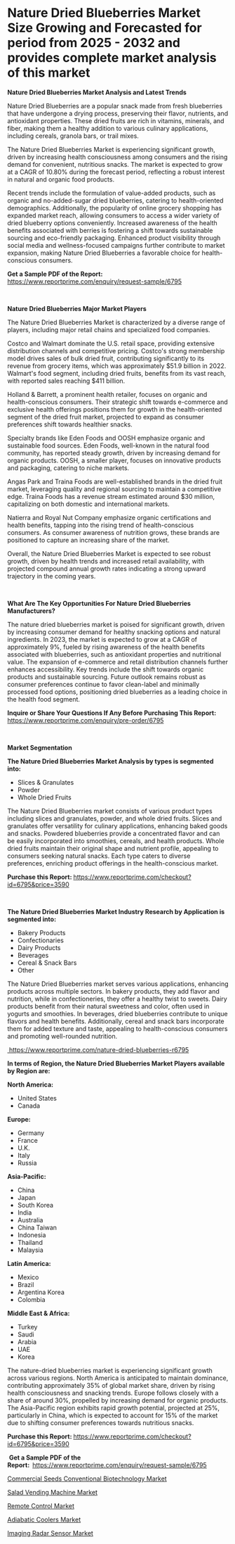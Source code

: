 <p><h1>Nature Dried Blueberries Market Size Growing and Forecasted for period from 2025 - 2032 and provides complete market analysis of this market</h1></p><p><strong>Nature Dried Blueberries Market Analysis and Latest Trends</strong></p>
<p><p>Nature Dried Blueberries are a popular snack made from fresh blueberries that have undergone a drying process, preserving their flavor, nutrients, and antioxidant properties. These dried fruits are rich in vitamins, minerals, and fiber, making them a healthy addition to various culinary applications, including cereals, granola bars, or trail mixes.</p><p>The Nature Dried Blueberries Market is experiencing significant growth, driven by increasing health consciousness among consumers and the rising demand for convenient, nutritious snacks. The market is expected to grow at a CAGR of 10.80% during the forecast period, reflecting a robust interest in natural and organic food products. </p><p>Recent trends include the formulation of value-added products, such as organic and no-added-sugar dried blueberries, catering to health-oriented demographics. Additionally, the popularity of online grocery shopping has expanded market reach, allowing consumers to access a wider variety of dried blueberry options conveniently. Increased awareness of the health benefits associated with berries is fostering a shift towards sustainable sourcing and eco-friendly packaging. Enhanced product visibility through social media and wellness-focused campaigns further contribute to market expansion, making Nature Dried Blueberries a favorable choice for health-conscious consumers.</p></p>
<p><strong>Get a Sample PDF of the Report:&nbsp;</strong> <a href="https://www.reportprime.com/enquiry/request-sample/6795?utm_campaign=3521&utm_medium=2&utm_source=Github&utm_content=ia&utm_term=19032025&utm_id=nature-dried-blueberries">https://www.reportprime.com/enquiry/request-sample/6795</a></p>
<p>&nbsp;</p>
<p><strong>Nature Dried Blueberries Major Market Players</strong></p>
<p><p>The Nature Dried Blueberries Market is characterized by a diverse range of players, including major retail chains and specialized food companies. </p><p>Costco and Walmart dominate the U.S. retail space, providing extensive distribution channels and competitive pricing. Costco's strong membership model drives sales of bulk dried fruit, contributing significantly to its revenue from grocery items, which was approximately $51.9 billion in 2022. Walmart's food segment, including dried fruits, benefits from its vast reach, with reported sales reaching $411 billion.</p><p>Holland & Barrett, a prominent health retailer, focuses on organic and health-conscious consumers. Their strategic shift towards e-commerce and exclusive health offerings positions them for growth in the health-oriented segment of the dried fruit market, projected to expand as consumer preferences shift towards healthier snacks.</p><p>Specialty brands like Eden Foods and OOSH emphasize organic and sustainable food sources. Eden Foods, well-known in the natural food community, has reported steady growth, driven by increasing demand for organic products. OOSH, a smaller player, focuses on innovative products and packaging, catering to niche markets.</p><p>Angas Park and Traina Foods are well-established brands in the dried fruit market, leveraging quality and regional sourcing to maintain a competitive edge. Traina Foods has a revenue stream estimated around $30 million, capitalizing on both domestic and international markets.</p><p>Natierra and Royal Nut Company emphasize organic certifications and health benefits, tapping into the rising trend of health-conscious consumers. As consumer awareness of nutrition grows, these brands are positioned to capture an increasing share of the market.</p><p>Overall, the Nature Dried Blueberries Market is expected to see robust growth, driven by health trends and increased retail availability, with projected compound annual growth rates indicating a strong upward trajectory in the coming years.</p></p>
<p>&nbsp;</p>
<p><strong>What Are The Key Opportunities For Nature Dried Blueberries Manufacturers?</strong></p>
<p><p>The nature dried blueberries market is poised for significant growth, driven by increasing consumer demand for healthy snacking options and natural ingredients. In 2023, the market is expected to grow at a CAGR of approximately 9%, fueled by rising awareness of the health benefits associated with blueberries, such as antioxidant properties and nutritional value. The expansion of e-commerce and retail distribution channels further enhances accessibility. Key trends include the shift towards organic products and sustainable sourcing. Future outlook remains robust as consumer preferences continue to favor clean-label and minimally processed food options, positioning dried blueberries as a leading choice in the health food segment.</p></p>
<p><strong>Inquire or Share Your Questions If Any Before Purchasing This Report:</strong> <a href="https://www.reportprime.com/enquiry/pre-order/6795?utm_campaign=3521&utm_medium=2&utm_source=Github&utm_content=ia&utm_term=19032025&utm_id=nature-dried-blueberries">https://www.reportprime.com/enquiry/pre-order/6795</a></p>
<p>&nbsp;</p>
<p><strong>Market Segmentation</strong></p>
<p><strong>The Nature Dried Blueberries Market Analysis by types is segmented into:</strong></p>
<p><ul><li>Slices & Granulates</li><li>Powder</li><li>Whole Dried Fruits</li></ul></p>
<p><p>The Nature Dried Blueberries market consists of various product types including slices and granulates, powder, and whole dried fruits. Slices and granulates offer versatility for culinary applications, enhancing baked goods and snacks. Powdered blueberries provide a concentrated flavor and can be easily incorporated into smoothies, cereals, and health products. Whole dried fruits maintain their original shape and nutrient profile, appealing to consumers seeking natural snacks. Each type caters to diverse preferences, enriching product offerings in the health-conscious market.</p></p>
<p><strong>Purchase this Report:&nbsp;</strong><a href="https://www.reportprime.com/checkout?id=6795&price=3590&utm_campaign=3521&utm_medium=2&utm_source=Github&utm_content=ia&utm_term=19032025&utm_id=nature-dried-blueberries">https://www.reportprime.com/checkout?id=6795&price=3590</a></p>
<p>&nbsp;</p>
<p><strong>The Nature Dried Blueberries Market Industry Research by Application is segmented into:</strong></p>
<p><ul><li>Bakery Products</li><li>Confectionaries</li><li>Dairy Products</li><li>Beverages</li><li>Cereal & Snack Bars</li><li>Other</li></ul></p>
<p><p>The Nature Dried Blueberries market serves various applications, enhancing products across multiple sectors. In bakery products, they add flavor and nutrition, while in confectioneries, they offer a healthy twist to sweets. Dairy products benefit from their natural sweetness and color, often used in yogurts and smoothies. In beverages, dried blueberries contribute to unique flavors and health benefits. Additionally, cereal and snack bars incorporate them for added texture and taste, appealing to health-conscious consumers and promoting well-rounded nutrition.</p></p>
<p><a href="https://www.reportprime.com/nature-dried-blueberries-r6795?utm_campaign=3521&utm_medium=2&utm_source=Github&utm_content=ia&utm_term=19032025&utm_id=nature-dried-blueberries">&nbsp;https://www.reportprime.com/nature-dried-blueberries-r6795</a></p>
<p><strong>In terms of Region, the Nature Dried Blueberries Market Players available by Region are:</strong></p>
<p>
    <p> <strong> North America: </strong>
        <ul>
            <li>United States</li>
            <li>Canada</li>
        </ul>
        </p> 
    <p> <strong> Europe: </strong>
        <ul>
            <li>Germany</li>
            <li>France</li>
            <li>U.K.</li>
            <li>Italy</li>
            <li>Russia</li>
        </ul>
        </p> 
    <p> <strong> Asia-Pacific: </strong>
        <ul>
            <li>China</li>
            <li>Japan</li>
            <li>South Korea</li>
            <li>India</li>
            <li>Australia</li>
            <li>China Taiwan</li>
            <li>Indonesia</li>
            <li>Thailand</li>
            <li>Malaysia</li>
        </ul>
        </p> 
    <p> <strong> Latin America: </strong>
        <ul>
            <li>Mexico</li>
            <li>Brazil</li>
            <li>Argentina Korea</li>
            <li>Colombia</li>
        </ul>
        </p> 
    <p> <strong> Middle East & Africa: </strong>
        <ul>
            <li>Turkey</li>
            <li>Saudi</li>
            <li>Arabia</li>
            <li>UAE</li>
            <li>Korea</li>
        </ul>
    </p>
    </p>
<p><p>The nature-dried blueberries market is experiencing significant growth across various regions. North America is anticipated to maintain dominance, contributing approximately 35% of global market share, driven by rising health consciousness and snacking trends. Europe follows closely with a share of around 30%, propelled by increasing demand for organic products. The Asia-Pacific region exhibits rapid growth potential, projected at 25%, particularly in China, which is expected to account for 15% of the market due to shifting consumer preferences towards nutritious snacks.</p></p>
<p><strong>Purchase this Report: </strong><a href="https://www.reportprime.com/checkout?id=6795&price=3590&utm_campaign=3521&utm_medium=2&utm_source=Github&utm_content=ia&utm_term=19032025&utm_id=nature-dried-blueberries">https://www.reportprime.com/checkout?id=6795&price=3590</a></p>
<p>&nbsp;<strong>Get a Sample PDF of the Report:&nbsp;&nbsp;</strong><a href="https://www.reportprime.com/enquiry/request-sample/6795?utm_campaign=3521&utm_medium=2&utm_source=Github&utm_content=ia&utm_term=19032025&utm_id=nature-dried-blueberries">https://www.reportprime.com/enquiry/request-sample/6795</a></p>
<p><strong></strong></p>
<p><p><a href="https://github.com/chlihakwatsi/Market-Research-Report-List-1/blob/main/commercial-seeds-conventional-biotechnology-market.md?utm_campaign=3521&utm_medium=2&utm_source=Github&utm_content=ia&utm_term=19032025&utm_id=nature-dried-blueberries">Commercial Seeds Conventional Biotechnology Market</a></p><p><a href="https://www.linkedin.com/pulse/salad-vending-machine-market-revenue-growth-forecast-139-cagr-tsplc?utm_campaign=3521&utm_medium=2&utm_source=Github&utm_content=ia&utm_term=19032025&utm_id=nature-dried-blueberries">Salad Vending Machine Market</a></p><p><a href="https://www.linkedin.com/pulse/remote-control-market-analysis-qualitative-quantitative-qskzc?utm_campaign=3521&utm_medium=2&utm_source=Github&utm_content=ia&utm_term=19032025&utm_id=nature-dried-blueberries">Remote Control Market</a></p><p><a href="https://www.linkedin.com/pulse/key-drivers-adiabatic-coolers-market-expansion-2025-2032-97-ovstc?utm_campaign=3521&utm_medium=2&utm_source=Github&utm_content=ia&utm_term=19032025&utm_id=nature-dried-blueberries">Adiabatic Coolers Market</a></p><p><a href="https://www.linkedin.com/pulse/future-revenue-demand-forecast-imaging-radar-sensor-industry-geabc?utm_campaign=3521&utm_medium=2&utm_source=Github&utm_content=ia&utm_term=19032025&utm_id=nature-dried-blueberries">Imaging Radar Sensor Market</a></p></p>